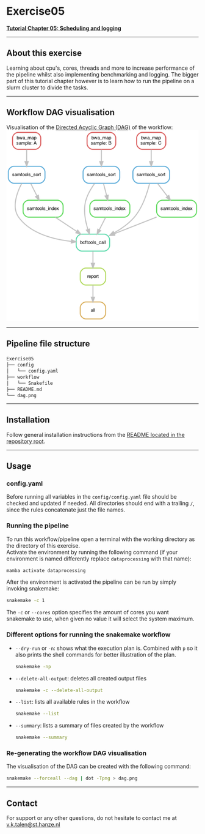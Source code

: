 # Exercise05
**[Tutorial Chapter 05: Scheduling and logging](https://fennaf.gitbook.io/bfvh4dsp1/05-scheduling-and-logging/exercises)**

------
## About this exercise
Learning about cpu's, cores, threads and more to increase performance of the pipeline whilst also implementing benchmarking and logging.
The bigger part of this tutorial chapter however is to learn how to run the pipeline on a slurm cluster to divide the tasks.


------
## Workflow DAG visualisation
Visualisation of the [Directed Acyclic Graph (DAG)](https://en.wikipedia.org/wiki/Directed_acyclic_graph) of the workflow:  
![Visualisation of the DAG of Exercise05](dag.png)


------
## Pipeline file structure
```
Exercise05
├── config
│   └── config.yaml
├── workflow
│   └── Snakefile
├── README.md
└── dag.png
```


------
## Installation
Follow general installation instructions from the [README located in the repository root](https://github.com/Vincent-Talen/Dataprocessing-Snakemake-Assignments#installation).


------
## Usage
### config.yaml
Before running all variables in the `config/config.yaml` file should be checked and updated if needed.
All directories should end with a trailing `/`, since the rules concatenate just the file names.

### Running the pipeline
To run this workflow/pipeline open a terminal with the working directory as the directory of this exercise.  
Activate the environment by running the following command (if your environment is named differently replace `dataprocessing` with that name):
```bash
mamba activate dataprocessing
```
After the environment is activated the pipeline can be run by simply invoking snakemake:
```bash
snakemake -c 1
```
The `-c` or `--cores` option specifies the amount of cores you want snakemake to use, when given no value it will select the system maximum.

### Different options for running the snakemake workflow
* `--dry-run` or `-n`: shows what the execution plan is. Combined with `p` so it also prints the shell commands for better illustration of the plan.  
    ```bash
    snakemake -np
    ```
* `--delete-all-output`: deletes all created output files  
    ```bash
    snakemake -c --delete-all-output
    ```
* `--list`: lists all available rules in the workflow
    ```bash
    snakemake --list
    ```
* `--summary`: lists a summary of files created by the workflow
    ```bash
    snakemake --summary
    ```

### Re-generating the workflow DAG visualisation
The visualisation of the DAG can be created with the following command:
```bash
snakemake --forceall --dag | dot -Tpng > dag.png
```


------
## Contact
For support or any other questions, do not hesitate to contact me at v.k.talen@st.hanze.nl
